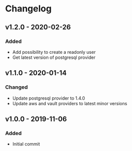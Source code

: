 # Changelog

## v1.2.0 - 2020-02-26
### Added
- Add possibility to create a readonly user
- Get latest version of postgresql provider

## v1.1.0 - 2020-01-14
### Changed
- Update postgresql provider to 1.4.0
- Update aws and vault providers to latest minor versions

## v1.0.0 - 2019-11-06
### Added
- Initial commit
